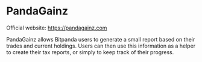 # PandaGainz

Official website: https://pandagainz.com

PandaGainz allows Bitpanda users to generate a small report based on their trades and current holdings. Users can then use this information as a helper to create their tax reports, or simply to keep track of their progress.

